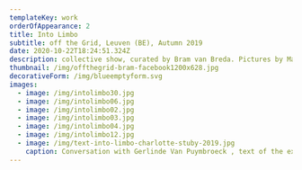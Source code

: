 ```yaml
---
templateKey: work
orderOfAppearance: 2
title: Into Limbo
subtitle: off the Grid, Leuven (BE), Autumn 2019
date: 2020-10-22T18:24:51.324Z
description: collective show, curated by Bram van Breda. Pictures by Matthijs van der Burgt
thumbnail: /img/offthegrid-bram-facebook1200x628.jpg
decorativeForm: /img/blueemptyform.svg
images:
  - image: /img/intolimbo30.jpg
  - image: /img/intolimbo06.jpg
  - image: /img/intolimbo02.jpg
  - image: /img/intolimbo03.jpg
  - image: /img/intolimbo04.jpg
  - image: /img/intolimbo12.jpg
  - image: /img/text-into-limbo-charlotte-stuby-2019.jpg
    caption: Conversation with Gerlinde Van Puymbroeck , text of the exhibition
---
```

